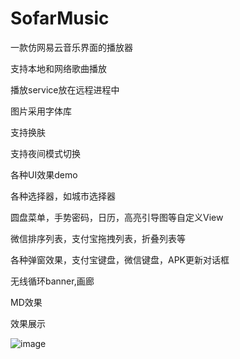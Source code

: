 # SofarMusic
一款仿网易云音乐界面的播放器

支持本地和网络歌曲播放

播放service放在远程进程中

图片采用字体库

支持换肤

支持夜间模式切换


各种UI效果demo

各种选择器，如城市选择器

圆盘菜单，手势密码，日历，高亮引导图等自定义View

微信排序列表，支付宝拖拽列表，折叠列表等

各种弹窗效果，支付宝键盘，微信键盘，APK更新对话框

无线循环banner,画廊

MD效果


效果展示

![image](https://raw.githubusercontent.com/hustersf/SofarMusic/master/picture/任意颜色换肤.jpg)
